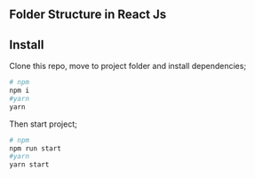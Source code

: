 ## Folder Structure in React Js


## Install

Clone this repo, move to project folder and install dependencies;

```bash
# npm 
npm i
#yarn
yarn  
```

Then start project;

```bash
# npm 
npm run start
#yarn 
yarn start
```


